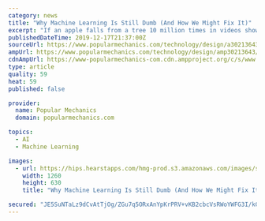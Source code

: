 ```yaml
---
category: news
title: "Why Machine Learning Is Still Dumb (And How We Might Fix It)"
excerpt: "If an apple falls from a tree 10 million times in videos shown to a machine learning algorithm, when the system sees an apple again, it's going to predict the apple's inevitable plunge. But not every apple is part of a Newtonian experiment, but machine learning doesn't know that outside of its very limited context. This lack of situational ..."
publishedDateTime: 2019-12-17T21:37:00Z
sourceUrl: https://www.popularmechanics.com/technology/design/a30213643/trick-machine-learning/
ampUrl: https://www.popularmechanics.com/technology/design/amp30213643/trick-machine-learning/
cdnAmpUrl: https://www-popularmechanics-com.cdn.ampproject.org/c/s/www.popularmechanics.com/technology/design/amp30213643/trick-machine-learning/
type: article
quality: 59
heat: 59
published: false

provider:
  name: Popular Mechanics
  domain: popularmechanics.com

topics:
  - AI
  - Machine Learning

images:
  - url: https://hips.hearstapps.com/hmg-prod.s3.amazonaws.com/images/screen-shot-2019-12-16-at-9-40-48-am-1576507270.png?crop=1xw:0.8422459893048129xh;center,top&amp;resize=1200:*
    width: 1260
    height: 630
    title: "Why Machine Learning Is Still Dumb (And How We Might Fix It)"

secured: "JE5SuNTaLz9dCvAtTjOg/ZGu7q5ORxAnYpKrPRV+vKB2cbcVsRWoYWFG3I/kGgPbxiPdkDcxCHyPDXurn1m5NC/F68Skoam0FHOKnoSzpLeL4hREy7tNRlSElpBvhAWsT43RaupJxVV27XR4Zln3rbcvujRGglyV6J0t/tq27vXla32vbbhIabDaeRhUYtvZr98IlC/HIDsO5q3pmT7rAVqKh9qINDcIjgyVzkfZWRzQitXSXBgQjCnT0bxjR7G+/xBp/5TVCWfOuuqOXY7pAA==;k8lnnEyMJ09ORy03ggCbRg=="
---
```


